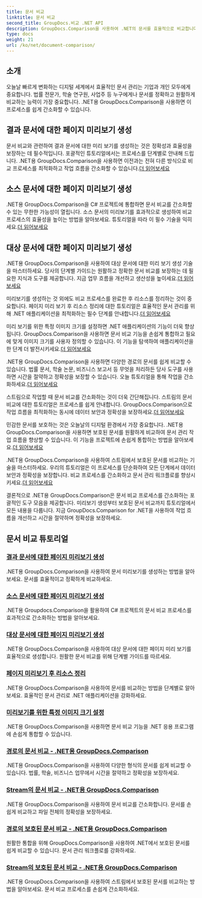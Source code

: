 ```yaml
---
title: 문서 비교
linktitle: 문서 비교
second_title: GroupDocs.비교 .NET API
description: GroupDocs.Comparison을 사용하여 .NET의 문서를 효율적으로 비교합니다. 문서 관리를 간소화하고 작업 흐름을 개선하며 정확성을 보장합니다. 더 알아보기!
type: docs
weight: 21
url: /ko/net/document-comparison/
---
```

## 소개

오늘날 빠르게 변화하는 디지털 세계에서 효율적인 문서 관리는 기업과 개인 모두에게 중요합니다. 법률 전문가, 학술 연구원, 사업주 등 누구에게나 문서를 정확하고 원활하게 비교하는 능력이 가장 중요합니다. .NET용 GroupDocs.Comparison을 사용하면 이 프로세스를 쉽게 간소화할 수 있습니다.

## 결과 문서에 대한 페이지 미리보기 생성

 문서 비교와 관련하여 결과 문서에 대한 미리 보기를 생성하는 것은 정확성과 효율성을 보장하는 데 필수적입니다. 포괄적인 튜토리얼에서는 프로세스를 단계별로 안내해 드립니다. .NET용 GroupDocs.Comparison을 사용하면 이전과는 전혀 다른 방식으로 비교 프로세스를 최적화하고 작업 흐름을 간소화할 수 있습니다.[더 읽어보세요](./generate-page-previews-resultant-document/)

## 소스 문서에 대한 페이지 미리보기 생성

.NET용 GroupDocs.Comparison을 C# 프로젝트에 통합하면 문서 비교를 간소화할 수 있는 무한한 가능성이 열립니다. 소스 문서의 미리보기를 효과적으로 생성하여 비교 프로세스의 효율성을 높이는 방법을 알아보세요. 튜토리얼을 따라 이 필수 기술을 익히세요.[더 읽어보세요](./generate-page-previews-source-document/)

## 대상 문서에 대한 페이지 미리보기 생성

 .NET용 GroupDocs.Comparison을 사용하여 대상 문서에 대한 미리 보기 생성 기술을 마스터하세요. 당사의 단계별 가이드는 원활하고 정확한 문서 비교를 보장하는 데 필요한 지식과 도구를 제공합니다. 지금 업무 흐름을 개선하고 생산성을 높이세요.[더 읽어보세요](./generate-page-previews-target-document/)

 미리보기를 생성하는 것 외에도 비교 프로세스를 완료한 후 리소스를 정리하는 것이 중요합니다. 페이지 미리 보기 후 리소스 정리에 대한 튜토리얼은 효율적인 문서 관리를 위해 .NET 애플리케이션을 최적화하는 필수 단계를 안내합니다.[더 읽어보세요](./clean-resources-after-page-previews/)

미리 보기를 위한 특정 이미지 크기를 설정하면 .NET 애플리케이션의 기능이 더욱 향상됩니다. GroupDocs.Comparison을 사용하면 문서 비교 기능을 손쉽게 통합하고 필요에 맞게 이미지 크기를 사용자 정의할 수 있습니다. 이 기능을 탐색하여 애플리케이션을 한 단계 더 발전시키세요.[더 읽어보세요](./set-specific-image-sizes-for-previews/)

 .NET용 GroupDocs.Comparison을 사용하면 다양한 경로의 문서를 쉽게 비교할 수 있습니다. 법률 문서, 학술 논문, 비즈니스 보고서 등 무엇을 처리하든 당사 도구를 사용하면 시간을 절약하고 정확성을 보장할 수 있습니다. 오늘 튜토리얼을 통해 작업을 간소화하세요.[더 읽어보세요](./compare-documents-from-path/)

 스트림으로 작업할 때 문서 비교를 간소화하는 것이 더욱 간단해집니다. 스트림의 문서 비교에 대한 튜토리얼은 프로세스를 쉽게 안내합니다. GroupDocs.Comparison으로 작업 흐름을 최적화하는 동시에 데이터 보안과 정확성을 보장하세요.[더 읽어보세요](./compare-documents-from-stream/)

민감한 문서를 보호하는 것은 오늘날의 디지털 환경에서 가장 중요합니다. .NET용 GroupDocs.Comparison을 사용하면 보호된 문서를 원활하게 비교하여 문서 관리 작업 흐름을 향상할 수 있습니다. 이 기능을 프로젝트에 손쉽게 통합하는 방법을 알아보세요.[더 읽어보세요](./compare-protected-documents-from-path/)

 .NET용 GroupDocs.Comparison을 사용하여 스트림에서 보호된 문서를 비교하는 기술을 마스터하세요. 우리의 튜토리얼은 이 프로세스를 단순화하여 모든 단계에서 데이터 보안과 정확성을 보장합니다. 비교 프로세스를 간소화하고 문서 관리 워크플로를 향상시키세요.[더 읽어보세요](./compare-protected-documents-from-stream/)

결론적으로 .NET용 GroupDocs.Comparison은 문서 비교 프로세스를 간소화하는 포괄적인 도구 모음을 제공합니다. 미리보기 생성부터 보호된 문서 비교까지 튜토리얼에서 모든 내용을 다룹니다. 지금 GroupDocs.Comparison for .NET을 사용하여 작업 흐름을 개선하고 시간을 절약하며 정확성을 보장하세요.
## 문서 비교 튜토리얼
### [결과 문서에 대한 페이지 미리보기 생성](./generate-page-previews-resultant-document/)
.NET용 GroupDocs.Comparison을 사용하여 문서 미리보기를 생성하는 방법을 알아보세요. 문서를 효율적이고 정확하게 비교하세요.
### [소스 문서에 대한 페이지 미리보기 생성](./generate-page-previews-source-document/)
.NET용 Groupdocs.Comparison을 활용하여 C# 프로젝트의 문서 비교 프로세스를 효과적으로 간소화하는 방법을 알아보세요.
### [대상 문서에 대한 페이지 미리보기 생성](./generate-page-previews-target-document/)
.NET용 GroupDocs.Comparison을 사용하여 대상 문서에 대한 페이지 미리 보기를 효율적으로 생성합니다. 원활한 문서 비교를 위해 단계별 가이드를 따르세요.
### [페이지 미리보기 후 리소스 정리](./clean-resources-after-page-previews/)
.NET용 GroupDocs.Comparison을 사용하여 문서를 비교하는 방법을 단계별로 알아보세요. 효율적인 문서 관리로 .NET 애플리케이션을 강화하세요.
### [미리보기를 위한 특정 이미지 크기 설정](./set-specific-image-sizes-for-previews/)
.NET용 GroupDocs.Comparison을 사용하면 문서 비교 기능을 .NET 응용 프로그램에 손쉽게 통합할 수 있습니다.
### [경로의 문서 비교 - .NET용 GroupDocs.Comparison](./compare-documents-from-path/)
.NET용 GroupDocs.Comparison을 사용하여 다양한 형식의 문서를 쉽게 비교할 수 있습니다. 법률, 학술, 비즈니스 업무에서 시간을 절약하고 정확성을 보장하세요.
### [Stream의 문서 비교 - .NET용 GroupDocs.Comparison](./compare-documents-from-stream/)
.NET용 GroupDocs.Comparison을 사용하여 문서 비교를 간소화합니다. 문서를 손쉽게 비교하고 파일 전체의 정확성을 보장하세요.
### [경로의 보호된 문서 비교 - .NET용 GroupDocs.Comparison](./compare-protected-documents-from-path/)
원활한 통합을 위해 GroupDocs.Comparison을 사용하여 .NET에서 보호된 문서를 쉽게 비교할 수 있습니다. 문서 관리 워크플로를 강화하세요.
### [Stream의 보호된 문서 비교 - .NET용 GroupDocs.Comparison](./compare-protected-documents-from-stream/)
.NET용 GroupDocs.Comparison을 사용하여 스트림에서 보호된 문서를 비교하는 방법을 알아보세요. 문서 비교 프로세스를 손쉽게 간소화하세요.